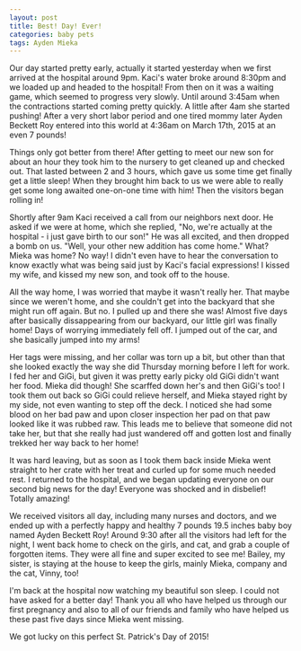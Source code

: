 ```yaml
---
layout: post
title: Best! Day! Ever!
categories: baby pets
tags: Ayden Mieka
---
```


Our day started pretty early, actually it started yesterday when we first arrived at the hospital around 9pm.
Kaci's water broke around 8:30pm and we loaded up and headed to the hospital! From then on it was a waiting game, 
which seemed to progress very slowly. Until around 3:45am when the contractions started coming pretty quickly. A 
little after 4am she started pushing! After a very short labor period and one tired mommy later Ayden Beckett Roy
entered into this world at 4:36am on March 17th, 2015 at an even 7 pounds! 

Things only got better from there! After getting to meet our new son for about an hour
they took him to the nursery to get cleaned up and checked out. That lasted between 2 and 3 hours,
which gave us some time get finally get a little sleep! When they brought him back to us we 
were able to really get some long awaited one-on-one time with him! Then the visitors began rolling in!

Shortly after 9am Kaci received a call from our neighbors next door. He asked if we were at home, which she replied, 
"No, we're actually at the hospital - i just gave birth to our son!" He was all excited, and then dropped a bomb on us.
"Well, your other new addition has come home." What? Mieka was home? No way! I didn't even have to hear the conversation
to know exactly what was being said just by Kaci's facial expressions! I kissed my wife, and kissed my new son, and took off
to the house. 

All the way home, I was worried that maybe it wasn't really her. That maybe since we weren't home, and she couldn't get
into the backyard that she might run off again. But no. I pulled up and there she was! Almost five days after basically
dissappearing from our backyard, our little girl was finally home! Days of worrying immediately fell off. I jumped out
of the car, and she basically jumped into my arms! 

Her tags were missing, and her collar was torn up a bit, but other than that she looked exactly the way she did Thursday
morning before I left for work. I fed her and GiGi, but given it was pretty early picky old GiGi didn't want her food. 
Mieka did though! She scarffed down her's and then GiGi's too! I took them out back so GiGi could relieve herself, and
Mieka stayed right by my side, not even wanting to step off the deck. I noticed she had some blood on her bad paw and
upon closer inspection her pad on that paw looked like it was rubbed raw. This leads me to believe that someone did not
take her, but that she really had just wandered off and gotten lost and finally trekked her way back to her home!

It was hard leaving, but as soon as I took them back inside Mieka went straight to her crate with her treat and curled up
for some much needed rest. I returned to the hospital, and we began updating everyone on our second big news for the day!
Everyone was shocked and in disbelief! Totally amazing! 

We received visitors all day, including many nurses and doctors, and we ended up with a perfectly happy and healthy
7 pounds 19.5 inches baby boy named Ayden Beckett Roy! Around 9:30 after all the visitors had left for the night, I went
back home to check on the girls, and cat, and grab a couple of forgotten items. They were all fine and super excited to
see me! Bailey, my sister, is staying at the house to keep the girls, mainly Mieka, company and the cat, Vinny, too! 

I'm back at the hospital now watching my beautiful son sleep. I could not have asked for a better day! Thank you all who
have helped us through our first pregnancy and also to all of our friends and family who have helped us these past five days
since Mieka went missing. 

We got lucky on this perfect St. Patrick's Day of 2015! 
